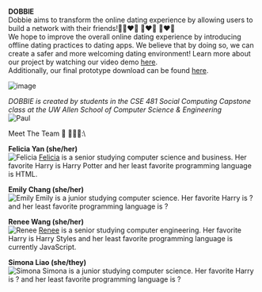 **DOBBIE** \
Dobbie aims to transform the online dating experience by allowing users to build a network with their friends!💜👨‍❤️‍👨 👩‍❤️‍👩 👩‍❤️‍👨\
We hope to improve the overall online dating experience by introducing offline dating practices to dating apps. We believe that by doing so, we can create a safer and more welcoming dating environment!
Learn more about our project by watching our video demo [here](https://www.youtube.com/watch?v=IyYSWfh_D8o). \
Additionally, our final prototype download can be found [here](https://github.com/UWSocialComputing/connect4-Project).

![image](https://user-images.githubusercontent.com/61256385/155203962-d57c3e71-ade6-4536-8b99-71e245d13ae1.png)

*DOBBIE is created by students in the CSE 481 Social Computing Capstone class at the UW Allen School of Computer Science & Engineering* \
![Paul](http://comotion.uw.edu/wp-content/uploads/2021/03/Logo-Paul-G.-Allen-School-of-Computer-Science-Engineering.jpg?width=450&height=450)

Meet The Team 💃 👩🏻‍💻:\

**Felicia Yan (she/her)** \
![Felicia](https://media.discordapp.net/attachments/930542558269038652/936340729352061008/46704059-5F23-4140-855F-F56D471CAFF1.jpg?width=450&height=450)
[Felicia](https://www.linkedin.com/in/felicia-y/) is a senior studying computer science and business. Her favorite Harry is Harry Potter and her least favorite programming language is HTML.

**Emily Chang (she/her)** \
![Emily](https://media.discordapp.net/attachments/930542558269038652/936340440733610034/916189F3-66A7-428F-8F48-9E9698BDB69A.jpg?width=450&height=450)
Emily is a junior studying computer science. Her favorite Harry is ? and her least favorite programming language is ?

**Renee Wang (she/her)** \
![Renee](https://media.discordapp.net/attachments/930542558269038652/936340293710659664/Screen_Shot_2021-08-04_at_10.59.25_PM.png?width=450&height=450)
[Renee](https://www.linkedin.com/in/renee-wang/) is a senior studying computer engineering. Her favorite Harry is Harry Styles and her least favorite programming language is currently JavaScript.

**Simona Liao (she/they)** \
![Simona](https://media.discordapp.net/attachments/930542558269038652/941451361520865280/profile.jpeg?width=450&height=450)
Simona is a junior studying computer science. Her favorite Harry is ? and her least favorite programming language is ?

